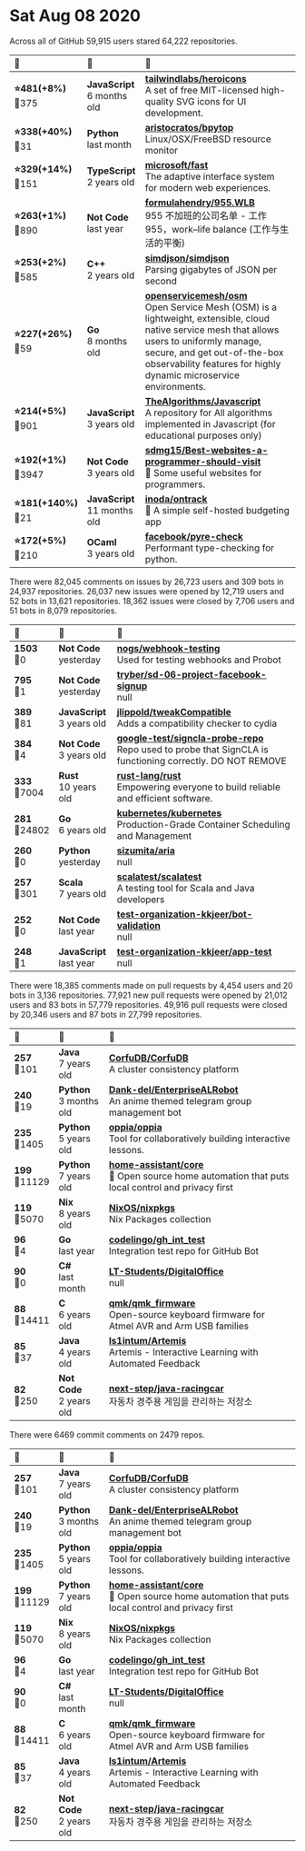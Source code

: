 # Sat Aug 08 2020

Across all of GitHub 59,915 users stared 
64,222 repositories. 

| :page_with_curl: | :calendar: | :page_with_curl: |
| :--- | :--- | :--- |
| **:star:481(+8%)**<br>:twisted_rightwards_arrows:375 | **JavaScript**<br>6 months old | **[tailwindlabs/heroicons](https://github.com/tailwindlabs/heroicons)**<br>A set of free MIT-licensed high-quality SVG icons for UI development. |
| **:star:338(+40%)**<br>:twisted_rightwards_arrows:31 | **Python**<br>last month | **[aristocratos/bpytop](https://github.com/aristocratos/bpytop)**<br>Linux/OSX/FreeBSD resource monitor |
| **:star:329(+14%)**<br>:twisted_rightwards_arrows:151 | **TypeScript**<br>2 years old | **[microsoft/fast](https://github.com/microsoft/fast)**<br>The adaptive interface system  for modern web experiences. |
| **:star:263(+1%)**<br>:twisted_rightwards_arrows:890 | **Not Code**<br>last year | **[formulahendry/955.WLB](https://github.com/formulahendry/955.WLB)**<br>955 不加班的公司名单 - 工作 955，work–life balance (工作与生活的平衡) |
| **:star:253(+2%)**<br>:twisted_rightwards_arrows:585 | **C++**<br>2 years old | **[simdjson/simdjson](https://github.com/simdjson/simdjson)**<br>Parsing gigabytes of JSON per second  |
| **:star:227(+26%)**<br>:twisted_rightwards_arrows:59 | **Go**<br>8 months old | **[openservicemesh/osm](https://github.com/openservicemesh/osm)**<br>Open Service Mesh (OSM) is a lightweight, extensible, cloud native service mesh that allows users to uniformly manage, secure, and get out-of-the-box observability features for highly dynamic microservice environments. |
| **:star:214(+5%)**<br>:twisted_rightwards_arrows:901 | **JavaScript**<br>3 years old | **[TheAlgorithms/Javascript](https://github.com/TheAlgorithms/Javascript)**<br>A repository for All algorithms implemented in Javascript (for educational purposes only) |
| **:star:192(+1%)**<br>:twisted_rightwards_arrows:3947 | **Not Code**<br>3 years old | **[sdmg15/Best-websites-a-programmer-should-visit](https://github.com/sdmg15/Best-websites-a-programmer-should-visit)**<br>:link: Some useful websites for programmers. |
| **:star:181(+140%)**<br>:twisted_rightwards_arrows:21 | **JavaScript**<br>11 months old | **[inoda/ontrack](https://github.com/inoda/ontrack)**<br>:money_with_wings: A simple self-hosted budgeting app |
| **:star:172(+5%)**<br>:twisted_rightwards_arrows:210 | **OCaml**<br>3 years old | **[facebook/pyre-check](https://github.com/facebook/pyre-check)**<br>Performant type-checking for python. |

There were 82,045 comments on issues by 26,723 users and 309 bots in 24,937 repositories.
26,037 new issues were opened by 12,719 users and 52 bots in 13,621 repositories.
18,362 issues were closed by 7,706 users and 51 bots in 8,079 repositories.

| :speech_balloon: | :calendar: | :page_with_curl: |
| :--- | :--- | :--- |
| **1503**<br>:twisted_rightwards_arrows:0 | **Not Code**<br>yesterday | **[nogs/webhook-testing](https://github.com/nogs/webhook-testing)**<br>Used for testing webhooks and Probot |
| **795**<br>:twisted_rightwards_arrows:1 | **Not Code**<br>yesterday | **[tryber/sd-06-project-facebook-signup](https://github.com/tryber/sd-06-project-facebook-signup)**<br>null |
| **389**<br>:twisted_rightwards_arrows:81 | **JavaScript**<br>3 years old | **[jlippold/tweakCompatible](https://github.com/jlippold/tweakCompatible)**<br>Adds a compatibility checker to cydia |
| **384**<br>:twisted_rightwards_arrows:4 | **Not Code**<br>3 years old | **[google-test/signcla-probe-repo](https://github.com/google-test/signcla-probe-repo)**<br>Repo used to probe that SignCLA is functioning correctly.  DO NOT REMOVE |
| **333**<br>:twisted_rightwards_arrows:7004 | **Rust**<br>10 years old | **[rust-lang/rust](https://github.com/rust-lang/rust)**<br>Empowering everyone to build reliable and efficient software. |
| **281**<br>:twisted_rightwards_arrows:24802 | **Go**<br>6 years old | **[kubernetes/kubernetes](https://github.com/kubernetes/kubernetes)**<br>Production-Grade Container Scheduling and Management |
| **260**<br>:twisted_rightwards_arrows:0 | **Python**<br>yesterday | **[sizumita/aria](https://github.com/sizumita/aria)**<br>null |
| **257**<br>:twisted_rightwards_arrows:301 | **Scala**<br>7 years old | **[scalatest/scalatest](https://github.com/scalatest/scalatest)**<br>A testing tool for Scala and Java developers |
| **252**<br>:twisted_rightwards_arrows:0 | **Not Code**<br>last year | **[test-organization-kkjeer/bot-validation](https://github.com/test-organization-kkjeer/bot-validation)**<br>null |
| **248**<br>:twisted_rightwards_arrows:1 | **JavaScript**<br>last year | **[test-organization-kkjeer/app-test](https://github.com/test-organization-kkjeer/app-test)**<br>null |

There were 18,385 comments made on pull requests by 4,454 users and 20 bots in 3,136 repositories.
77,921 new pull requests were opened by 21,012 users and 83 bots in 57,779 repositories.
49,916 pull requests were closed by 20,346 users and 87 bots in 27,799 repositories.

| :speech_balloon: | :calendar: | :page_with_curl: |
| :--- | :--- | :--- |
| **257**<br>:twisted_rightwards_arrows:101 | **Java**<br>7 years old | **[CorfuDB/CorfuDB](https://github.com/CorfuDB/CorfuDB)**<br>A cluster consistency platform |
| **240**<br>:twisted_rightwards_arrows:19 | **Python**<br>3 months old | **[Dank-del/EnterpriseALRobot](https://github.com/Dank-del/EnterpriseALRobot)**<br>An anime themed telegram group management bot |
| **235**<br>:twisted_rightwards_arrows:1405 | **Python**<br>5 years old | **[oppia/oppia](https://github.com/oppia/oppia)**<br>Tool for collaboratively building interactive lessons. |
| **199**<br>:twisted_rightwards_arrows:11129 | **Python**<br>7 years old | **[home-assistant/core](https://github.com/home-assistant/core)**<br>:house_with_garden: Open source home automation that puts local control and privacy first |
| **119**<br>:twisted_rightwards_arrows:5070 | **Nix**<br>8 years old | **[NixOS/nixpkgs](https://github.com/NixOS/nixpkgs)**<br>Nix Packages collection |
| **96**<br>:twisted_rightwards_arrows:4 | **Go**<br>last year | **[codelingo/gh_int_test](https://github.com/codelingo/gh_int_test)**<br>Integration test repo for GitHub Bot |
| **90**<br>:twisted_rightwards_arrows:0 | **C#**<br>last month | **[LT-Students/DigitalOffice](https://github.com/LT-Students/DigitalOffice)**<br>null |
| **88**<br>:twisted_rightwards_arrows:14411 | **C**<br>6 years old | **[qmk/qmk_firmware](https://github.com/qmk/qmk_firmware)**<br>Open-source keyboard firmware for Atmel AVR and Arm USB families |
| **85**<br>:twisted_rightwards_arrows:37 | **Java**<br>4 years old | **[ls1intum/Artemis](https://github.com/ls1intum/Artemis)**<br>Artemis - Interactive Learning with Automated Feedback |
| **82**<br>:twisted_rightwards_arrows:250 | **Not Code**<br>2 years old | **[next-step/java-racingcar](https://github.com/next-step/java-racingcar)**<br>자동차 경주용 게임을 관리하는 저장소 |

There were 6469 commit comments on 2479 repos.

| :speech_balloon: | :calendar: | :page_with_curl: |
| :--- | :--- | :--- |
| **257**<br>:twisted_rightwards_arrows:101 | **Java**<br>7 years old | **[CorfuDB/CorfuDB](https://github.com/CorfuDB/CorfuDB)**<br>A cluster consistency platform |
| **240**<br>:twisted_rightwards_arrows:19 | **Python**<br>3 months old | **[Dank-del/EnterpriseALRobot](https://github.com/Dank-del/EnterpriseALRobot)**<br>An anime themed telegram group management bot |
| **235**<br>:twisted_rightwards_arrows:1405 | **Python**<br>5 years old | **[oppia/oppia](https://github.com/oppia/oppia)**<br>Tool for collaboratively building interactive lessons. |
| **199**<br>:twisted_rightwards_arrows:11129 | **Python**<br>7 years old | **[home-assistant/core](https://github.com/home-assistant/core)**<br>:house_with_garden: Open source home automation that puts local control and privacy first |
| **119**<br>:twisted_rightwards_arrows:5070 | **Nix**<br>8 years old | **[NixOS/nixpkgs](https://github.com/NixOS/nixpkgs)**<br>Nix Packages collection |
| **96**<br>:twisted_rightwards_arrows:4 | **Go**<br>last year | **[codelingo/gh_int_test](https://github.com/codelingo/gh_int_test)**<br>Integration test repo for GitHub Bot |
| **90**<br>:twisted_rightwards_arrows:0 | **C#**<br>last month | **[LT-Students/DigitalOffice](https://github.com/LT-Students/DigitalOffice)**<br>null |
| **88**<br>:twisted_rightwards_arrows:14411 | **C**<br>6 years old | **[qmk/qmk_firmware](https://github.com/qmk/qmk_firmware)**<br>Open-source keyboard firmware for Atmel AVR and Arm USB families |
| **85**<br>:twisted_rightwards_arrows:37 | **Java**<br>4 years old | **[ls1intum/Artemis](https://github.com/ls1intum/Artemis)**<br>Artemis - Interactive Learning with Automated Feedback |
| **82**<br>:twisted_rightwards_arrows:250 | **Not Code**<br>2 years old | **[next-step/java-racingcar](https://github.com/next-step/java-racingcar)**<br>자동차 경주용 게임을 관리하는 저장소 |

